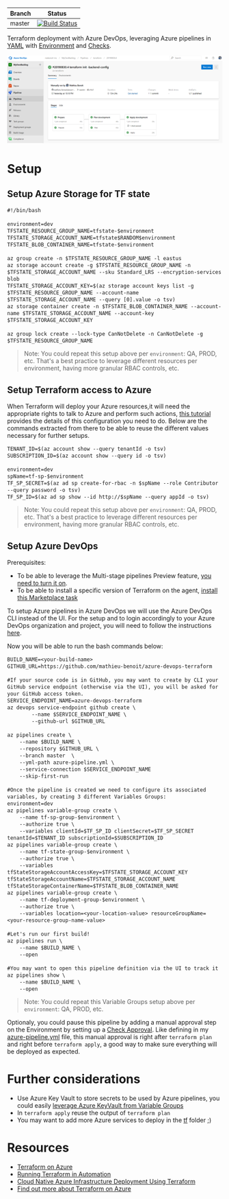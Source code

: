 | Branch | Status |
|--------|--------|
| master |[![Build Status](https://dev.azure.com/mabenoit-ms/MyOwnBacklog/_apis/build/status/terraform?branchName=master)](https://dev.azure.com/mabenoit-ms/MyOwnBacklog/_build/latest?definitionId=102&branchName=master)|

Terraform deployment with Azure DevOps, leveraging Azure pipelines in [YAML](http://aka.ms/yaml) with [Environment](https://docs.microsoft.com/azure/devops/pipelines/yaml-schema#environment) and [Checks](https://docs.microsoft.com/azure/devops/pipelines/process/checks).

![Azure pipeline](/azure-pipeline.png)

# Setup

## Setup Azure Storage for TF state

```
#!/bin/bash

environment=dev
TFSTATE_RESOURCE_GROUP_NAME=tfstate-$environment
TFSTATE_STORAGE_ACCOUNT_NAME=tfstate$RANDOM$environment
TFSTATE_BLOB_CONTAINER_NAME=tfstate-$environment

az group create -n $TFSTATE_RESOURCE_GROUP_NAME -l eastus
az storage account create -g $TFSTATE_RESOURCE_GROUP_NAME -n $TFSTATE_STORAGE_ACCOUNT_NAME --sku Standard_LRS --encryption-services blob
TFSTATE_STORAGE_ACCOUNT_KEY=$(az storage account keys list -g $TFSTATE_RESOURCE_GROUP_NAME --account-name $TFSTATE_STORAGE_ACCOUNT_NAME --query [0].value -o tsv)
az storage container create -n $TFSTATE_BLOB_CONTAINER_NAME --account-name $TFSTATE_STORAGE_ACCOUNT_NAME --account-key $TFSTATE_STORAGE_ACCOUNT_KEY

az group lock create --lock-type CanNotDelete -n CanNotDelete -g $TFSTATE_RESOURCE_GROUP_NAME
```

> Note: You could repeat this setup above per `environment`: QA, PROD, etc. That's a best practice to leverage different resources per environment, having more granular RBAC controls, etc.

## Setup Terraform access to Azure

When Terraform will deploy your Azure resources,it will need the appropriate rights to talk to Azure and perform such actions, [this tutorial](https://docs.microsoft.com/azure/virtual-machines/linux/terraform-install-configure) provides the details of this configuration you need to do. Below are the commands extracted from there to be able to reuse the different values necessary for further setups.

```
TENANT_ID=$(az account show --query tenantId -o tsv)
SUBSCRIPTION_ID=$(az account show --query id -o tsv)

environment=dev
spName=tf-sp-$environment
TF_SP_SECRET=$(az ad sp create-for-rbac -n $spName --role Contributor --query password -o tsv)
TF_SP_ID=$(az ad sp show --id http://$spName --query appId -o tsv)
```

> Note: You could repeat this setup above per `environment`: QA, PROD, etc. That's a best practice to leverage different resources per environment, having more granular RBAC controls, etc.

## Setup Azure DevOps

Prerequisites:
- To be able to leverage the Multi-stage pipelines Preview feature, [you need to turn it on](https://docs.microsoft.com/azure/devops/pipelines/process/stages).
- To be able to install a specific version of Terraform on the agent, [install this Marketplace task](https://marketplace.visualstudio.com/items?itemName=ms-devlabs.custom-terraform-tasks)

To setup Azure pipelines in Azure DevOps we will use the Azure DevOps CLI instead of the UI. For the setup and to login accordingly to your Azure DevOps organization and project, you will need to follow the instructions [here](https://docs.microsoft.com/azure/devops/cli/get-started?view=azure-devops).

Now you will be able to run the bash commands below:
```
BUILD_NAME=<your-build-name>
GITHUB_URL=https://github.com/mathieu-benoit/azure-devops-terraform

#If your source code is in GitHub, you may want to create by CLI your GitHub service endpoint (otherwise via the UI), you will be asked for your GitHub access token.
SERVICE_ENDPOINT_NAME=azure-devops-terraform
az devops service-endpoint github create \
        --name $SERVICE_ENDPOINT_NAME \
        --github-url $GITHUB_URL

az pipelines create \
    --name $BUILD_NAME \
    --repository $GITHUB_URL \
    --branch master  \
    --yml-path azure-pipeline.yml \
    --service-connection $SERVICE_ENDPOINT_NAME
    --skip-first-run

#Once the pipeline is created we need to configure its associated variables, by creating 3 different Variables Groups:
environment=dev
az pipelines variable-group create \
	--name tf-sp-group-$environment \
	--authorize true \
	--variables clientId=$TF_SP_ID clientSecret=$TF_SP_SECRET tenantId=$TENANT_ID subscriptionId=$SUBSCRIPTION_ID
az pipelines variable-group create \
	--name tf-state-group-$environment \
	--authorize true \
	--variables tfStateStorageAccountAccessKey=$TFSTATE_STORAGE_ACCOUNT_KEY tfStateStorageAccountName=$TFSTATE_STORAGE_ACCOUNT_NAME tfStateStorageContainerName=$TFSTATE_BLOB_CONTAINER_NAME
az pipelines variable-group create \
	--name tf-deployment-group-$environment \
	--authorize true \
	--variables location=<your-location-value> resourceGroupName=<your-resource-group-name-value>

#Let's run our first build!
az pipelines run \
    --name $BUILD_NAME \
    --open

#You may want to open this pipeline definition via the UI to track it
az pipelines show \
    --name $BUILD_NAME \
    --open
```

> Note: You could repeat this Variable Groups setup above per `environment`: QA, PROD, etc.

Optionaly, you could pause this pipeline by adding a manual approval step on the Environment by setting up a [Check Approval](https://docs.microsoft.com/azure/devops/pipelines/process/checks#approvals). Like defining in my [azure-pipeline.yml](azure-pipeline.yml) file, this manual approval is right after `terraform plan` and right before `terraform apply`, a good way to make sure everything will be deployed as expected.

# Further considerations

- Use Azure Key Vault to store secrets to be used by Azure pipelines, you could easily [leverage Azure KeyVault from Variable Groups](https://docs.microsoft.com/azure/devops/pipelines/library/variable-groups?view=azure-devops&tabs=yaml#link-secrets-from-an-azure-key-vault)
- In `terraform apply` reuse the output of `terraform plan`
- You may want to add more Azure services to deploy in the [tf](/tf) folder ;)

# Resources

- [Terraform on Azure](https://docs.microsoft.com/azure/terraform)
- [Running Terraform in Automation
](https://learn.hashicorp.com/terraform/development/running-terraform-in-automation)
- [Cloud Native Azure Infrastructure Deployment Using Terraform](https://www.hashicorp.com/resources/cloud-native-azure-infrastructure-deployment-using-terraform)
- [Find out more about Terraform on Azure](https://cloudblogs.microsoft.com/opensource/tag/terraform)
